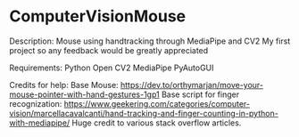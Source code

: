 # ComputerVisionMouse
Description:
Mouse using handtracking through MediaPipe and CV2
My first project so any feedback would be greatly appreciated

Requirements:
Python
Open CV2
MediaPipe
PyAutoGUI


Credits for help:
Base Mouse: https://dev.to/orthymarjan/move-your-mouse-pointer-with-hand-gestures-1gp1
Base script for finger recognization: https://www.geekering.com/categories/computer-vision/marcellacavalcanti/hand-tracking-and-finger-counting-in-python-with-mediapipe/
Huge credit to various stack overflow articles.

